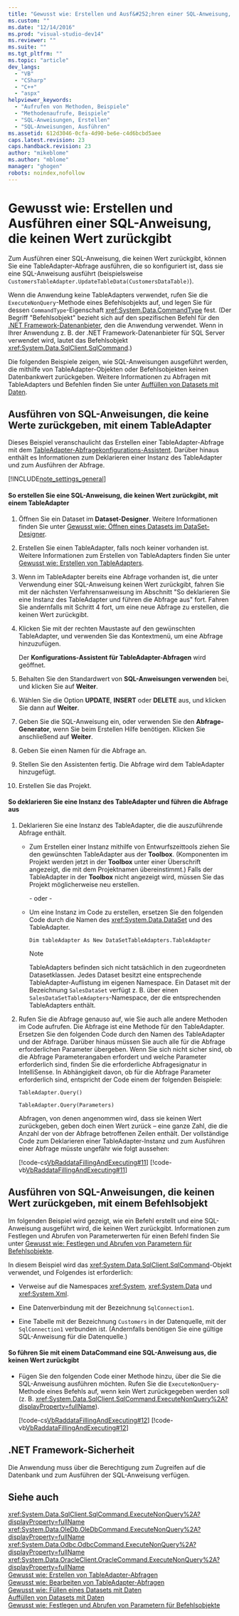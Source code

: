 ```yaml
---
title: "Gewusst wie: Erstellen und Ausf&#252;hren einer SQL-Anweisung, die keinen Wert zur&#252;ckgibt | Microsoft Docs"
ms.custom: ""
ms.date: "12/14/2016"
ms.prod: "visual-studio-dev14"
ms.reviewer: ""
ms.suite: ""
ms.tgt_pltfrm: ""
ms.topic: "article"
dev_langs: 
  - "VB"
  - "CSharp"
  - "C++"
  - "aspx"
helpviewer_keywords: 
  - "Aufrufen von Methoden, Beispiele"
  - "Methodenaufrufe, Beispiele"
  - "SQL-Anweisungen, Erstellen"
  - "SQL-Anweisungen, Ausführen"
ms.assetid: 612d3046-0cfa-4d90-be6e-c4d6bcbd5aee
caps.latest.revision: 23
caps.handback.revision: 23
author: "mikeblome"
ms.author: "mblome"
manager: "ghogen"
robots: noindex,nofollow
---
```

# Gewusst wie: Erstellen und Ausf&#252;hren einer SQL-Anweisung, die keinen Wert zur&#252;ckgibt
Zum Ausführen einer SQL\-Anweisung, die keinen Wert zurückgibt, können Sie eine TableAdapter\-Abfrage ausführen, die so konfiguriert ist, dass sie eine SQL\-Anweisung ausführt \(beispielsweise `CustomersTableAdapter.UpdateTableData(CustomersDataTable)`\).  
  
 Wenn die Anwendung keine TableAdapters verwendet, rufen Sie die `ExecuteNonQuery`\-Methode eines Befehlsobjekts auf, und legen Sie für dessen `CommandType`\-Eigenschaft <xref:System.Data.CommandType> fest.  \(Der Begriff "Befehlsobjekt" bezieht sich auf den spezifischen Befehl für den [.NET Framework\-Datenanbieter](../Topic/.NET%20Framework%20Data%20Providers.md), den die Anwendung verwendet.  Wenn in Ihrer Anwendung z. B. der .NET Framework\-Datenanbieter für SQL Server verwendet wird, lautet das Befehlsobjekt <xref:System.Data.SqlClient.SqlCommand>.\)  
  
 Die folgenden Beispiele zeigen, wie SQL\-Anweisungen ausgeführt werden, die mithilfe von TableAdapter\-Objekten oder Befehlsobjekten keinen Datenbankwert zurückgeben.  Weitere Informationen zu Abfragen mit TableAdapters und Befehlen finden Sie unter [Auffüllen von Datasets mit Daten](../data-tools/fill-datasets-by-using-tableadapters.md).  
  
## Ausführen von SQL\-Anweisungen, die keine Werte zurückgeben, mit einem TableAdapter  
 Dieses Beispiel veranschaulicht das Erstellen einer TableAdapter\-Abfrage mit dem [TableAdapter\-Abfragekonfigurations\-Assistent](../data-tools/editing-tableadapters.md). Darüber hinaus enthält es Informationen zum Deklarieren einer Instanz des TableAdapter und zum Ausführen der Abfrage.  
  
 [!INCLUDE[note_settings_general](../data-tools/includes/note_settings_general_md.md)]  
  
#### So erstellen Sie eine SQL\-Anweisung, die keinen Wert zurückgibt, mit einem TableAdapter  
  
1.  Öffnen Sie ein Dataset im **Dataset\-Designer**.  Weitere Informationen finden Sie unter [Gewusst wie: Öffnen eines Datasets im DataSet\-Designer](../Topic/How%20to:%20Open%20a%20Dataset%20in%20the%20Dataset%20Designer.md).  
  
2.  Erstellen Sie einen TableAdapter, falls noch keiner vorhanden ist.  Weitere Informationen zum Erstellen von TableAdapters finden Sie unter [Gewusst wie: Erstellen von TableAdapters](../data-tools/create-and-configure-tableadapters.md).  
  
3.  Wenn im TableAdapter bereits eine Abfrage vorhanden ist, die unter Verwendung einer SQL\-Anweisung keinen Wert zurückgibt, fahren Sie mit der nächsten Verfahrensanweisung im Abschnitt "So deklarieren Sie eine Instanz des TableAdapter und führen die Abfrage aus" fort. Fahren Sie andernfalls mit Schritt 4 fort, um eine neue Abfrage zu erstellen, die keinen Wert zurückgibt.  
  
4.  Klicken Sie mit der rechten Maustaste auf den gewünschten TableAdapter, und verwenden Sie das Kontextmenü, um eine Abfrage hinzuzufügen.  
  
     Der **Konfigurations\-Assistent für TableAdapter\-Abfragen** wird geöffnet.  
  
5.  Behalten Sie den Standardwert von **SQL\-Anweisungen verwenden** bei, und klicken Sie auf **Weiter**.  
  
6.  Wählen Sie die Option **UPDATE**, **INSERT** oder **DELETE** aus, und klicken Sie dann auf **Weiter**.  
  
7.  Geben Sie die SQL\-Anweisung ein, oder verwenden Sie den **Abfrage\-Generator**, wenn Sie beim Erstellen Hilfe benötigen. Klicken Sie anschließend auf **Weiter**.  
  
8.  Geben Sie einen Namen für die Abfrage an.  
  
9. Stellen Sie den Assistenten fertig. Die Abfrage wird dem TableAdapter hinzugefügt.  
  
10. Erstellen Sie das Projekt.  
  
#### So deklarieren Sie eine Instanz des TableAdapter und führen die Abfrage aus  
  
1.  Deklarieren Sie eine Instanz des TableAdapter, die die auszuführende Abfrage enthält.  
  
    -   Zum Erstellen einer Instanz mithilfe von Entwurfszeittools ziehen Sie den gewünschten TableAdapter aus der **Toolbox**.  \(Komponenten im Projekt werden jetzt in der **Toolbox** unter einer Überschrift angezeigt, die mit dem Projektnamen übereinstimmt.\) Falls der TableAdapter in der **Toolbox** nicht angezeigt wird, müssen Sie das Projekt möglicherweise neu erstellen.  
  
         \- oder \-  
  
    -   Um eine Instanz im Code zu erstellen, ersetzen Sie den folgenden Code durch die Namen des <xref:System.Data.DataSet> und des TableAdapter.  
  
         `Dim tableAdapter As New DataSetTableAdapters.TableAdapter`  
  
        > [!NOTE]
        >  TableAdapters befinden sich nicht tatsächlich in den zugeordneten Datasetklassen.  Jedes Dataset besitzt eine entsprechende TableAdapter\-Auflistung im eigenen Namespace.  Ein Dataset mit der Bezeichnung `SalesDataSet` verfügt z. B. über einen `SalesDataSetTableAdapters`\-Namespace, der die entsprechenden TableAdapters enthält.  
  
2.  Rufen Sie die Abfrage genauso auf, wie Sie auch alle andere Methoden im Code aufrufen.  Die Abfrage ist eine Methode für den TableAdapter.  Ersetzen Sie den folgenden Code durch den Namen des TableAdapter und der Abfrage.  Darüber hinaus müssen Sie auch alle für die Abfrage erforderlichen Parameter übergeben.  Wenn Sie sich nicht sicher sind, ob die Abfrage Parameterangaben erfordert und welche Parameter erforderlich sind, finden Sie die erforderliche Abfragesignatur in IntelliSense.  In Abhängigkeit davon, ob für die Abfrage Parameter erforderlich sind, entspricht der Code einem der folgenden Beispiele:  
  
     `TableAdapter.Query()`  
  
     `TableAdapter.Query(Parameters)`  
  
     Abfragen, von denen angenommen wird, dass sie keinen Wert zurückgeben, geben doch einen Wert zurück – eine ganze Zahl, die die Anzahl der von der Abfrage betroffenen Zeilen enthält.  Der vollständige Code zum Deklarieren einer TableAdapter\-Instanz und zum Ausführen einer Abfrage müsste ungefähr wie folgt aussehen:  
  
     [!code-cs[VbRaddataFillingAndExecuting#11](../data-tools/codesnippet/CSharp/how-to-create-and-execute-an-sql-statement-that-returns-no-value_1.cs)]
     [!code-vb[VbRaddataFillingAndExecuting#11](../data-tools/codesnippet/VisualBasic/how-to-create-and-execute-an-sql-statement-that-returns-no-value_1.vb)]  
  
## Ausführen von SQL\-Anweisungen, die keinen Wert zurückgeben, mit einem Befehlsobjekt  
 Im folgenden Beispiel wird gezeigt, wie ein Befehl erstellt und eine SQL\-Anweisung ausgeführt wird, die keinen Wert zurückgibt.  Informationen zum Festlegen und Abrufen von Parameterwerten für einen Befehl finden Sie unter [Gewusst wie: Festlegen und Abrufen von Parametern für Befehlsobjekte](../Topic/How%20to:%20Set%20and%20Get%20Parameters%20for%20Command%20Objects.md).  
  
 In diesem Beispiel wird das <xref:System.Data.SqlClient.SqlCommand>\-Objekt verwendet, und Folgendes ist erforderlich:  
  
-   Verweise auf die Namespaces <xref:System>, <xref:System.Data> und <xref:System.Xml>.  
  
-   Eine Datenverbindung mit der Bezeichnung `SqlConnection1`.  
  
-   Eine Tabelle mit der Bezeichnung `Customers` in der Datenquelle, mit der `SqlConnection1` verbunden ist.  \(Andernfalls benötigen Sie eine gültige SQL\-Anweisung für die Datenquelle.\)  
  
#### So führen Sie mit einem DataCommand eine SQL\-Anweisung aus, die keinen Wert zurückgibt  
  
-   Fügen Sie den folgenden Code einer Methode hinzu, über die Sie die SQL\-Anweisung ausführen möchten.  Rufen Sie die `ExecuteNonQuery`\-Methode eines Befehls auf, wenn kein Wert zurückgegeben werden soll \(z. B. <xref:System.Data.SqlClient.SqlCommand.ExecuteNonQuery%2A?displayProperty=fullName>\).  
  
     [!code-cs[VbRaddataFillingAndExecuting#12](../data-tools/codesnippet/CSharp/how-to-create-and-execute-an-sql-statement-that-returns-no-value_2.cs)]
     [!code-vb[VbRaddataFillingAndExecuting#12](../data-tools/codesnippet/VisualBasic/how-to-create-and-execute-an-sql-statement-that-returns-no-value_2.vb)]  
  
## .NET Framework-Sicherheit  
 Die Anwendung muss über die Berechtigung zum Zugreifen auf die Datenbank und zum Ausführen der SQL\-Anweisung verfügen.  
  
## Siehe auch  
 <xref:System.Data.SqlClient.SqlCommand.ExecuteNonQuery%2A?displayProperty=fullName>   
 <xref:System.Data.OleDb.OleDbCommand.ExecuteNonQuery%2A?displayProperty=fullName>   
 <xref:System.Data.Odbc.OdbcCommand.ExecuteNonQuery%2A?displayProperty=fullName>   
 <xref:System.Data.OracleClient.OracleCommand.ExecuteNonQuery%2A?displayProperty=fullName>   
 [Gewusst wie: Erstellen von TableAdapter\-Abfragen](../data-tools/how-to-create-tableadapter-queries.md)   
 [Gewusst wie: Bearbeiten von TableAdapter\-Abfragen](../data-tools/how-to-edit-tableadapter-queries.md)   
 [Gewusst wie: Füllen eines Datasets mit Daten](../data-tools/how-to-fill-a-dataset-with-data.md)   
 [Auffüllen von Datasets mit Daten](../data-tools/fill-datasets-by-using-tableadapters.md)   
 [Gewusst wie: Festlegen und Abrufen von Parametern für Befehlsobjekte](../Topic/How%20to:%20Set%20and%20Get%20Parameters%20for%20Command%20Objects.md)